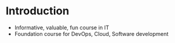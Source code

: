 # Introduction

- Informative, valuable, fun course in IT
- Foundation course for DevOps, Cloud, Software development